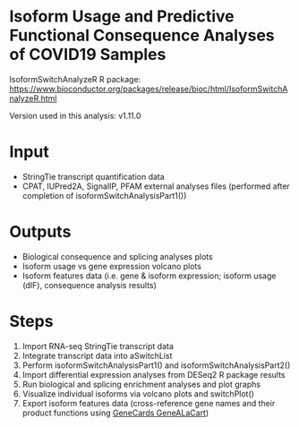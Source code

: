 # Isoform Usage and Predictive Functional Consequence Analyses of COVID19 Samples
IsoformSwitchAnalyzeR R package: https://www.bioconductor.org/packages/release/bioc/html/IsoformSwitchAnalyzeR.html

Version used in this analysis: v1.11.0

# Input
  - StringTie transcript quantification data
  - CPAT, IUPred2A, SignalIP, PFAM external analyses files (performed after completion of isoformSwitchAnalysisPart1())

# Outputs
- Biological consequence and splicing analyses plots
- Isoform usage vs gene expression volcano plots
- Isoform features data (i.e. gene & isoform expression; isoform usage (dIF), consequence analysis results)

# Steps
1) Import RNA-seq StringTie transcript data
2) Integrate transcript data into aSwitchList
3) Perform isoformSwitchAnalysisPart1() and isoformSwitchAnalysisPart2()
4) Import differential expression analyses from DESeq2 R package results
5) Run biological and splicing enrichment analyses and plot graphs
6) Visualize individual isoforms via volcano plots and switchPlot()
7) Export isoform features data (cross-reference gene names and their product functions using [GeneCards GeneALaCart](https://genealacart.genecards.org))
